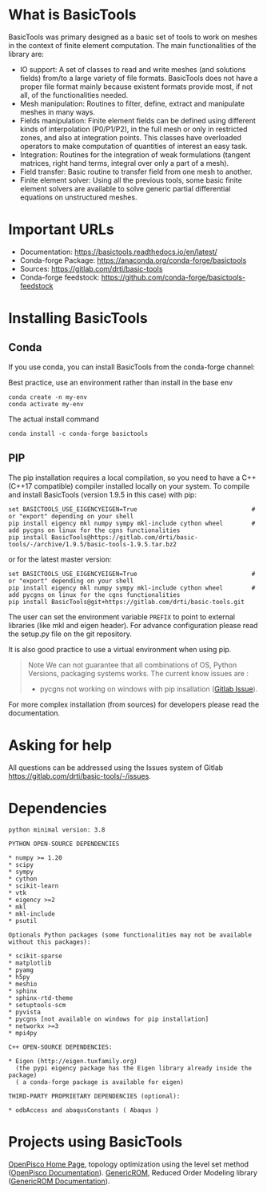 
What is BasicTools
==================

BasicTools was primary designed as a basic set of tools to work on meshes in the context of finite element computation.
The main functionalities of the library are:

* IO support: A set of classes to read and write meshes (and solutions fields) from/to a large variety of file formats. BasicTools does not have a proper file format mainly because existent formats provide most, if not all, of the functionalities needed.
* Mesh manipulation: Routines to filter, define, extract and manipulate meshes in many ways.
* Fields manipulation: Finite element fields can be defined using different kinds of interpolation (P0/P1/P2), in the full mesh or only in restricted zones, and also at integration points. This classes have overloaded operators to make computation of quantities of interest an easy task.
* Integration: Routines for the integration of weak formulations (tangent matrices, right hand terms, integral over only a part of a mesh).
* Field transfer: Basic routine to transfer field from one mesh to another.
* Finite element solver: Using all the previous tools, some basic finite element solvers are available to solve generic partial differential equations on unstructured meshes.


Important URLs
==============

- Documentation: https://basictools.readthedocs.io/en/latest/
- Conda-forge Package: https://anaconda.org/conda-forge/basictools
- Sources: https://gitlab.com/drti/basic-tools
- Conda-forge feedstock: https://github.com/conda-forge/basictools-feedstock


Installing BasicTools
=====================

Conda
-----

If you use conda, you can install BasicTools from the conda-forge channel:

Best practice, use an environment rather than install in the base env

    conda create -n my-env
    conda activate my-env

The actual install command

    conda install -c conda-forge basictools

PIP
---

The pip installation requires a local compilation, so you need to have a C++ (C++17 compatible) compiler installed locally on your system.
To compile and install BasicTools (version 1.9.5 in this case) with pip:

    set BASICTOOLS_USE_EIGENCYEIGEN=True                                # or "export" depending on your shell
    pip install eigency mkl numpy sympy mkl-include cython wheel        # add pycgns on linux for the cgns functionalities
    pip install BasicTools@https://gitlab.com/drti/basic-tools/-/archive/1.9.5/basic-tools-1.9.5.tar.bz2

or for the latest master version:

    set BASICTOOLS_USE_EIGENCYEIGEN=True                                # or "export" depending on your shell
    pip install eigency mkl numpy sympy mkl-include cython wheel        # add pycgns on linux for the cgns functionalities
    pip install BasicTools@git+https://gitlab.com/drti/basic-tools.git


The user can set the environment variable `PREFIX` to point to external libraries (like mkl and eigen header). For advance configuration please read the setup.py file on the git repository.

It is also good practice to use a virtual environment when using pip.


>Note
We can not guarantee that all combinations of OS, Python Versions, packaging systems works.
>The current know issues are :
>- pycgns not working on windows with pip insallation ([Gitlab Issue](https://gitlab.com/drti/basic-tools/-/issues/11)).

For more complex installation (from sources) for developers please read the documentation.


Asking for help
===============

All questions can be addressed using the Issues system of Gitlab https://gitlab.com/drti/basic-tools/-/issues.


Dependencies
============

    python minimal version: 3.8

    PYTHON OPEN-SOURCE DEPENDENCIES

    * numpy >= 1.20
    * scipy
    * sympy
    * cython
    * scikit-learn
    * vtk
    * eigency >=2
    * mkl
    * mkl-include
    * psutil

    Optionals Python packages (some functionalities may not be available without this packages):

    * scikit-sparse
    * matplotlib
    * pyamg
    * h5py
    * meshio
    * sphinx
    * sphinx-rtd-theme
    * setuptools-scm
    * pyvista
    * pycgns [not available on windows for pip installation]
    * networkx >=3
    * mpi4py

    C++ OPEN-SOURCE DEPENDENCIES:

    * Eigen (http://eigen.tuxfamily.org)
      (the pypi eigency package has the Eigen library already inside the package)
      ( a conda-forge package is available for eigen)

    THIRD-PARTY PROPRIETARY DEPENDENCIES (optional):

    * odbAccess and abaqusConstants ( Abaqus )

Projects using BasicTools
=========================

[OpenPisco Home Page](https://gitlab.com/openpisco/openpisco), topology optimization using the level set method ([OpenPisco Documentation](https://openpisco.readthedocs.io)).
[GenericROM](https://gitlab.com/drti/genericrom), Reduced Order Modeling library  ([GenericROM Documentation](https://genericrom.readthedocs.io/en/latest/)).

